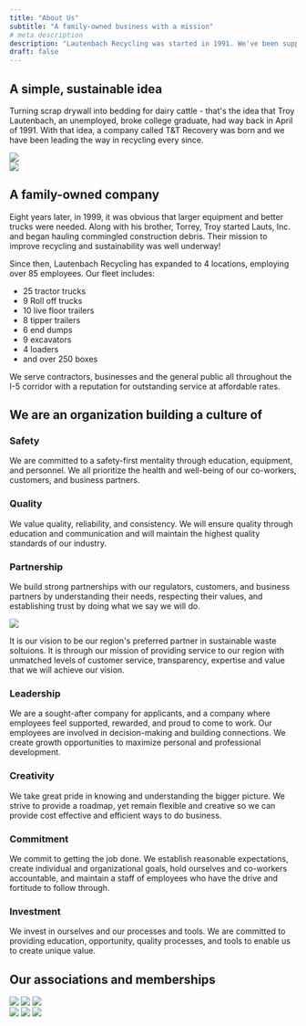 ```yaml
---
title: "About Us"
subtitle: "A family-owned business with a mission"
# meta description
description: "Lautenbach Recycling was started in 1991. We've been supporing sustainablility in our community for over 30 years."
draft: false
---
```


<div class="container">
    <div class="row">
        <div class="col-sm-6">
            <h2>A simple, sustainable idea</h2>
            <p>
                Turning scrap drywall into bedding for dairy cattle - that's the idea that Troy Lautenbach, an unemployed, broke college graduate, had way back in April of 1991. With that idea, a company called T&T Recovery was born and we have been leading the way in recycling every since.
            </p>
        </div>
        <div class="col-sm-6">
            <img class="img-fluid" data-sal="fade" data-sal-duration="1500" src="../images/new-idea.svg">
        </div>
    </div>
</div>

<div class="container">
    <div class="row">
        <div class="col-sm-6" style="margin: auto 0;">
            <img class="img-fluid" data-sal="fade" data-sal-duration="1500" src="../images/family-owned.svg">
        </div>
        <div class="col-sm-6">
            <h2>A family-owned company</h2>
            <p>
                Eight years later, in 1999, it was obvious that larger equipment and better trucks were needed. Along with his brother, Torrey, Troy started Lauts, Inc. and began hauling commingled construction debris. Their mission to improve recycling and sustainability was well underway!

<!-- Since then, Lautenbach Recycling has grown to over 85 employees operating 13 roll-off trucks, five live floor trailers, four excavators, and a large fleet of other vehicles and supporting equipment including over 250 roll-off boxes. -->
Since then, Lautenbach Recycling has expanded to 4 locations, employing over 85 employees. Our fleet includes:

* 25 tractor trucks
* 9 Roll off trucks
* 10 live floor trailers
* 8 tipper trailers
* 6 end dumps
* 9 excavators
* 4 loaders
* and over 250 boxes

We serve contractors, businesses and the general public all throughout the I-5 corridor with a reputation for outstanding service at affordable rates.
        </p>
        </div>
    </div>
</div>

## We are an organization building a culture of

<div class="container">
    <div class="row">
        <div class="col-sm">
            <h3>Safety</h3>
            <p>
                We are committed to a safety-first mentality through education, equipment, and personnel. We all prioritize the health and well-being of our co-workers, customers, and business partners.
            </p>
            <h3>Quality</h3>
            <p>
                We value quality, reliability, and consistency. We will ensure quality through education and communication and will maintain the highest quality standards of our industry.
            </p>
            <h3>Partnership</h3>
            <p>
                We build strong partnerships with our regulators, customers, and business partners by understanding their needs, respecting their values, and establishing trust by doing what we say we will do.
            </p>
            <img class="img-fluid mt-4 pt-4" src="../images/logo2.svg">
            <p class="lead">
                It is our vision to be our region's preferred partner in sustainable waste soltuions. It is through our mission of providing service to our region with unmatched levels of customer service, transparency, expertise and value that we will achieve our vision.
        </div>
        <div class="col-sm">
            <h3>Leadership</h3>
            <p>
                We are a sought-after company for applicants, and a company where employees feel supported, rewarded, and proud to come to work. Our employees are involved in decision-making and building connections. We create growth opportunities to maximize personal and professional development.
            </p>
            <h3>Creativity</h3>
            <p>
                We take great pride in knowing and understanding the bigger picture. We strive to provide a roadmap, yet remain flexible and creative so we can provide cost effective and efficient ways to do business.
            </p>
            <h3>Commitment</h3>
            <p>
                We commit to getting the job done. We establish reasonable expectations, create individual and organizational goals, hold ourselves and co-workers accountable, and maintain a staff of employees who have the drive and fortitude to follow through.
            </p>
            <h3>Investment</h3>
            <p>
                We invest in ourselves and our processes and tools. We are committed to providing education, opportunity, quality processes, and tools to enable us to create unique value.
            </p>
        </div>
    </div>
</div>

## Our associations and memberships

<div class="container" data-sal="fade" data-sal-duration="1500">
    <div class="row">
        <div class="col-sm">
            <!-- Images -->
            <img class="img-fluid" src="../images/partners/cdra.png">
            <img class="img-fluid" src="../images/partners/edasc.png">
            <img class="img-fluid" src="../images/rci-logo.png">
        </div>
        <div class="col-sm">
            <!-- Images -->
            <img class="img-fluid" src="../images/partners/sicba.png">
            <img class="img-fluid" src="../images/partners/suscon.png">
            <img class="img-fluid" src="../images/partners/foodnw.png">
        </div>
    </div>
</div>
